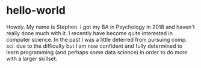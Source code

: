 # hello-world

Howdy. My name is Stephen. I got my BA in Psychology in 2018 and haven't really done much with it. I recently have become quite interested in computer science. In the past I was a little deterred from pursuing comp. sci. due to the difficulty but I am now confident and fully determined to learn programming (and perhaps some data science) in order to do more with a larger skillset.
